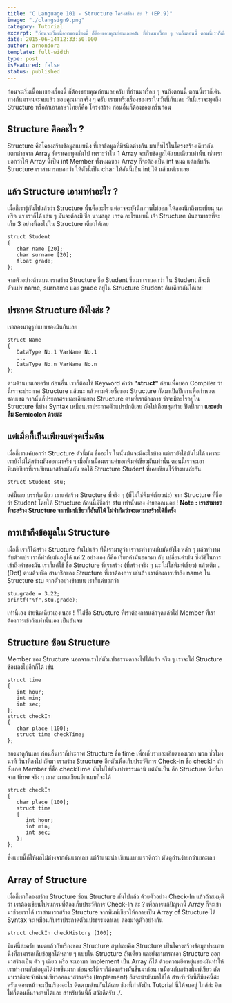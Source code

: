 ```yaml
---
title: "C Language 101 - Structure โครงสร้าง ฮ่ะ ? (EP.9)"
image: "./clangsign9.png"
category: Tutorial
excerpt: "ก่อนจะเริ่มเนื้อหาของเรื่องนี้ ก็ต้องขอบคุณก่อนเลยครับ ที่อ่านมาเรื่อย ๆ จนถึงตอนนี้ ตอนนี้เราก็เดินทางกันมาจนจะจบแล้ว ขอบคุณมากจริง ๆ ครับ"
date: 2015-06-14T12:33:50.000
author: arnondora
template: full-width
type: post
isFeatured: false
status: published
---
```


ก่อนจะเริ่มเนื้อหาของเรื่องนี้ ก็ต้องขอบคุณก่อนเลยครับ ที่อ่านมาเรื่อย ๆ จนถึงตอนนี้ ตอนนี้เราก็เดินทางกันมาจนจะจบแล้ว ขอบคุณมากจริง ๆ ครับ
เรามาเริ่มเรื่องของเราในวันนี้กันเลย วันนี้เราจะพูดถึง Structure หรือถ้าเอาภาษาไทยก็คือ โครงสร้าง ก่อนอื่นก็ต้องของเกริ่นก่อน

## Structure คืออะไร ?
Structure คือโครงสร้างข้อมูลแบบนึง ที่เอาข้อมูลที่มีชนิดต่างกัน มาเก็บไว้ในโครงสร้างเดียวกัน แตกต่างจาก Array ที่เราเคยพูดกันไป เพราะว่าใน 1 Array จะเก็บข้อมูลได้แบบเดียวเท่านั้น เช่นเราบอกว่าให้ Array นี้เป็น int Member ทั้งหมดของ Array ก็จะต้องเป็น int หมด แต่กลับกัน Structure เราสามารถบอกว่า ให้ตัวนี้เป็น char ให้อันนี้เป็น int ได้ แล้วแต่เราเลย

## แล้ว Structure เอามาทำอะไร ?
เมื่อกี้เรารู้กันไปแล้วว่า Structure นั้นคืออะไร แต่อาจจะยังนึกภาพไม่ออก ให้ลองนึกถึงทะเบียน นศ หรือ นร เราก็ได้ เล่น ๆ มันจะต้องมี ชื่อ นามสกุล เกรด อะไรแบบนี้ เจ้า Structure มันสามารถที่จะเก็บ 3 อย่างนี้ลงไปใน Structure เดียวได้เลย

    struct Student
    {
       char name [20];
       char surname [20];
       float grade;
    };

จากตัวอย่างด้านบน เราสร้าง Structure ชื่อ Student ขึ้นมา เราบอกว่า ใน Student ก็จะมีตัวแปร name, surname และ grade อยู่ใน Structure Student อันเดียวกันได้เลย

## ประกาศ Structure ยังไงล่ะ ?
เราลองมาดูรูปแบบของมันกันเลย

    struct Name
    {
       DataType No.1 VarName No.1
       ...
       DataType No.n VarName No.n
    };

ตามด้านบนเลยครับ ก่อนอื่น เราก็ต้องใช้ Keyword คำว่า **"struct"** ก่อนเพื่อบอก Compiler ว่า นี่เราจะประกาศ Structure แล้วนะ แล้วตามด้วยชื่อของ Structure ถัดมาเปิดปีกกาเพื่อกำหนดขอบเขต
จากนั้นก็ประกาศรายละเอียดของ Structure ตามที่เราต้องการ ว่าจะมีอะไรอยู่ใน Structure นี้บ้าง Syntax เหมือนเราประกาศตัวแปรปกติเลย ถัดไปเกือบสุดท้าย ปิดปีกกา **และอย่าลืม Semicolon ด้วยล่ะ**

## แต่เมื่อกี้เป็นเพียงแค่จุดเริ่มต้น
เมื่อกี้เราแค่บอกว่า Structure ตัวนี้มัน ชื่ออะไร ในนั้นมันจะมีอะไรบ้าง แต่เรายังใช้มันไม่ได้ เพราะเรายังไม่ได้สร้างมันออกมาจริง ๆ เมื่อกี้เหมือนเราแค่บอกพิมพ์เขียวมันเท่านั้น ตอนนี้เราจะเอาพิมพ์เขียวที่เราเขียนมาสร้างมันกัน ขอใช้ Structure Student ที่เคยเขียนไว้ข้างบนล่ะกัน

    struct Student stu;

แค่นี้เลย บรรทัดเดียว เราแค่สร้าง Structure ที่จริง ๆ (ที่ไม่ใช่พิมพ์เขียวน่ะ) จาก Structure ที่ชื่อว่า Student โดยให้ Structure ก้อนนี้มีชื่อว่า stu เท่านั้นเอง ง่ายออกเนอะ !
**Note : เราสามารถที่จะสร้าง Structure จากพิมพ์เขียวกี่อันก็ได้ ไม่จำกัดว่าจะเอามาสร้างได้กี่ครั้ง**

## การเข้าถึงข้อมูลใน Structure
เมื่อกี้ เราก็ได้สร้าง Structure กันไปแล้ว ทีนี้เรามาดูว่า เราจะทำงานกับมันยังไง หลัก ๆ แล้วทำงานกับตัวแปร เราก็ทำกับมันอยู่ได้ แค่ 2 อย่างเอง ก็คือ เรียกค่ามันออกมา กับ เปลี่ยนค่ามัน ซึ่งวิธีในการเข้าถึงค่าของมัน เราก็แค่ใช้ ชื่อ Structure ที่เราสร้าง (ที่สร้างจริง ๆ นะ ไม่ใช่พิมพ์เขียว) แล้วเติม . (Dot) ตามด้วยชื่อ สามาชิกของ Structure ที่เราต้องการ เช่นถ้า เราต้องการเข้าถึง name ใน Structure stu จากตัวอย่างข้างบน เราก็แค่บอกว่า

    stu.grade = 3.22;
    printf("%f",stu.grade);

เท่านี้เอง ง่ายนิดเดียวเองเนอะ ! ก็ใส่ชื่อ Structure ที่เราต้องการแล้วจุดแล้วใส่ Member ที่เราต้องการเข้าถึงเท่านั้นเอง เป็นอันจบ

## Structure ซ้อน Structure
Member ของ Structure นอกจากเราใส่ตัวแปรธรรมดาลงไปได้แล้ว จริง ๆ เราจะใส่ Structure ซ้อนลงไปอีกก็ได้ เช่น

    struct time
    {
       int hour;
       int min;
       int sec;
    };
    struct checkIn
    {
       char place [100];
       struct time checkTime;
    };

ลองมาดูกันเลย ก่อนอื่นเราก็ประกาศ Structure ชื่อ time เพื่อเก็บรายละเอียดของเวลา พวก ชั่วโมง นาที วินาทีลงไป ถัดมา เราสร้าง Structure อีกตัวเพื่อเก็บประวัติการ Check-in ชื่อ checkIn ถ้าสังเกต Member ที่ชื่อ checkTime มันไม่ใช่ตัวแปรธรรมดานิ แต่มันเป็น อีก Structure นึงที่มาจาก time จริง ๆ เราสามารถเขียนอีกแบบก็จะได้

    struct checkIn
    {
       char place [100];
       struct time
       {
          int hour;
          int min;
          int sec;
       };
    };

ซึ่งแบบนี้ก็ให้ผลไม่ต่างจากอันแรกเลย แต่ถ้าแนะนำ เขียนแบบแรกดีกว่า มันดูอ่านง่ายกว่าเยอะเลย

## Array of Structure
เมื่อกี้เราก็ลองสร้าง Structure ซ้อน Structure กันไปแล้ว ด้วยตัวอย่าง Check-In แล้วถ้าสมมุติว่า เราต้องเขียนโปรแกรมที่ต้องเก็บประวัติการ Check-In ล่ะ ?
เพื่อการแก้ปัญหานี้ Array ก็จะเข้ามาช่วยเราได้ เราสามารถสร้าง Structure จากพิมพ์เขียวให้กลายเป็น Array of Structure ได้ Syntax จะเหมือนกับเราประกาศตัวแปรธรรมดาเลย ลองมาดูตัวอย่างกัน

    struct checkIn checkHistory [100];

มีแค่นี้ล่ะครับ หมดแล้วกับเรื่องของ Structure สรุปเลยคือ Structure เป็นโครงสร้างข้อมูลประเภทนึงที่สามารถเก็บข้อมูลได้หลาย ๆ แบบใน Structure อันเดียว และยังสามารถเอา Structure ออกมาสร้างเป็น ตัว ๆ เดียว หรือ จะเอามา Implement เป็น Array ก็ได้ ด้วยความยืดหยุ่นของมันทำให้เราทำงานกับข้อมูลได้ง่ายขึ้นมาก ก่อนจะใช้เราก็ต้องสร้างมันขึ้นมาก่อน เหมือนกับสร้างพิมพ์เขียว ถัดมาเราถึงจะจับพิมพ์เขียวออกมาสร้างจริง (Implement) ถึงจะนำมันมาใช้ได้
สำหรับวันนี้ก็มีแค่นี้ล่ะครับ ตอนหน้าจะเป็นเรื่องอะไร ติดตามอ่านกันได้เลย ช่วงนี้กำลังปั่น Tutorial นี้ให้จบอยู่ ใกล้ล่ะ อีกไม่กี่ตอนก็น่าจะจบได้และ สำหรับวันนี้ก็ สวัสดีครับ ./.
